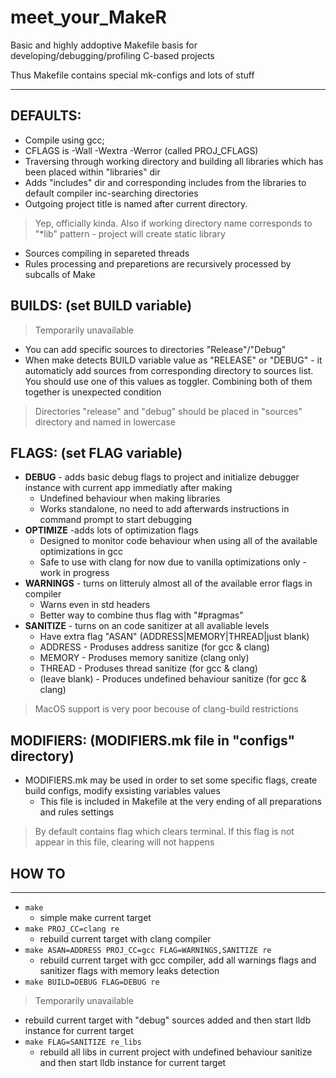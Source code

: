 # meet_your_MakeR
Basic and highly addoptive Makefile basis for developing/debugging/profiling C-based projects

Thus Makefile contains special mk-configs and lots of stuff
___
## DEFAULTS:
* Compile using gcc;
* CFLAGS is -Wall -Wextra -Werror (called PROJ_CFLAGS)
* Traversing through working directory and building all libraries which has been placed within "libraries" dir
* Adds "includes" dir and corresponding includes from the libraries to default compiler inc-searching directories
* Outgoing project title is named after current directory.
> Yep, officially kinda. Also if working directory name corresponds to "*lib" pattern - project will create static library
* Sources compiling in separeted threads
* Rules processing and preparetions are recursively processed by subcalls of Make

## BUILDS: (set BUILD variable)
> Temporarily unavailable
* You can add specific sources to directories "Release"/"Debug"
* When make detects BUILD variable value as "RELEASE" or "DEBUG" - it automaticly add sources from corresponding directory
to sources list. You should use one of this values as toggler. Combining both of them together is unexpected condition
> Directories "release" and "debug" should be placed in "sources" directory and named in lowercase

## FLAGS: (set FLAG variable)
* **DEBUG** - adds basic debug flags to project and initialize debugger instance with current app immediatly after making
  * Undefined behaviour when making libraries
  * Works standalone, no need to add afterwards instructions in command prompt to start debugging
* **OPTIMIZE** -adds lots of optimization flags
  * Designed to monitor code behaviour when using all of the available optimizations in gcc
  * Safe to use with clang for now due to vanilla optimizations only - work in progress
* **WARNINGS** - turns on litteruly almost all of the available error flags in compiler
  * Warns even in std headers
  * Better way to combine thus flag with "#pragmas"
* **SANITIZE** - turns on an code sanitizer at all avaliable levels
  * Have extra flag "ASAN" (ADDRESS|MEMORY|THREAD|just blank)
  * ADDRESS - Produses address sanitize (for gcc & clang)
  * MEMORY - Produses memory sanitize (clang only)
  * THREAD - Produses thread sanitize (for gcc & clang)
  * (leave blank) - Produces undefined behaviour sanitize (for gcc & clang)
> MacOS support is very poor becouse of clang-build restrictions

## MODIFIERS: (MODIFIERS.mk file in "configs" directory)
* MODIFIERS.mk may be used in order to set some specific flags, create build configs, modify exsisting variables values
  * This file is included in Makefile at the very ending of all preparations and rules settings
> By default contains flag which clears terminal. If this flag is not appear in this file, clearing will not happens

## HOW TO
___
* `make`
  * simple make current target
* `make PROJ_CC=clang re`
  * rebuild current target with clang compiler
* `make ASAN=ADDRESS PROJ_CC=gcc FLAG=WARNINGS,SANITIZE re`
  * rebuild current target with gcc compiler, add all warnings flags and sanitizer flags with memory leaks detection
* `make BUILD=DEBUG FLAG=DEBUG re`
> Temporarily unavailable
  * rebuild current target with "debug" sources added and then start lldb instance for current target
* `make FLAG=SANITIZE re_libs`
  * rebuild all libs in current project with undefined behaviour sanitize and then start lldb instance for current target
